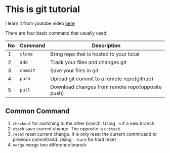 # This is git tutorial

I learn it from youtube video [here](https://www.youtube.com/watch?v=RGOj5yH7evk)

There are four basic command that usually used:

No  |   Command     |   Description
--  |   -------     |   -----------
1 | `clone` | Bring repo that is hosted to your local
2 | `add`     | Track your files and changes git
3 | `commit`  | Save your files in git
4 | `push`    | Upload git commit to a remote repo(github)
5 | `pull`    | Download changes from remote repo(opposite push)

## Common Command
1. `checkout`   for switching to the other branch. Using `-b` if a new branch
2. `stash`      save current change. The opposite is `unstash`
3. `reset`      reset current change. It is only reset the current commit/add to previous commit/add.
                Using `--hard` for hard reset
4. `merge`      merge two difference branch